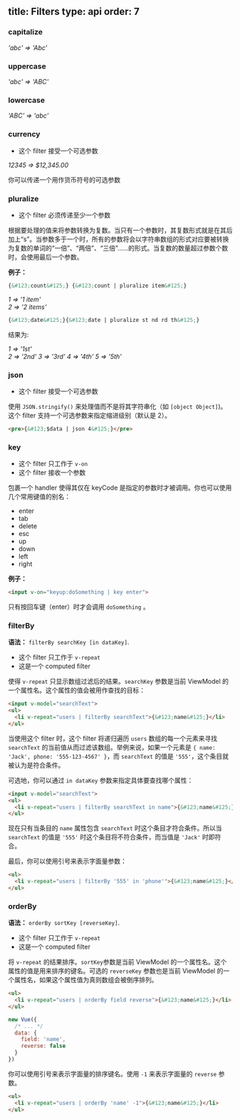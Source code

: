 title: Filters
type: api
order: 7
---

### capitalize

*'abc' => 'Abc'*

### uppercase

*'abc' => 'ABC'*

### lowercase

*'ABC' => 'abc'*

### currency

- 这个 filter 接受一个可选参数

*12345 => $12,345.00*

你可以传递一个用作货币符号的可选参数

### pluralize

- 这个 filter 必须传递至少一个参数

根据要处理的值来将参数转换为复数。当只有一个参数时，其复数形式就是在其后加上“s”。当参数多于一个时，所有的参数将会以字符串数组的形式对应要被转换为复数的单词的“一倍”、“两倍”、“三倍”......的形式。当复数的数量超过参数个数时，会使用最后一个参数。

**例子：**

``` html
{&#123;count&#125;} {&#123;count | pluralize item&#125;}
```

*1 => '1 item'*  
*2 => '2 items'*

``` html
{&#123;date&#125;}{&#123;date | pluralize st nd rd th&#125;}
```

结果为:

*1 => '1st'*  
*2 => '2nd'*
*3 => '3rd'*
*4 => '4th'*
*5 => '5th'*

### json

- 这个 filter 接受一个可选参数

使用 `JSON.stringify()` 来处理值而不是将其字符串化（如 `[object Object]`)。这个 filter 支持一个可选参数来指定缩进级别（默认是 2）。

``` html
<pre>{&#123;$data | json 4&#125;}</pre>
```

### key

- 这个 filter 只工作于 `v-on`
- 这个 filter 接收一个参数

包裹一个 handler 使得其仅在 keyCode 是指定的参数时才被调用。你也可以使用几个常用键值的别名：

- enter
- tab
- delete
- esc
- up
- down
- left
- right

**例子：**

``` html
<input v-on="keyup:doSomething | key enter">
```

只有按回车键（enter）时才会调用 `doSomething` 。

### filterBy

**语法：** `filterBy searchKey [in dataKey]`.

- 这个 filter 只工作于 `v-repeat`
- 这是一个 computed filter

使得 `v-repeat` 只显示数组过滤后的结果。`searchKey` 参数是当前 ViewModel 的一个属性名。这个属性的值会被用作查找的目标：

``` html
<input v-model="searchText">
<ul>
  <li v-repeat="users | filterBy searchText">{&#123;name&#125;}</li>
</ul>
```

当使用这个 filter 时，这个 filter 将递归遍历 `users` 数组的每一个元素来寻找 `searchText` 的当前值从而过滤该数组。举例来说，如果一个元素是 `{ name: 'Jack', phone: '555-123-4567' }`，而 `searchText` 的值是 `'555'`，这个条目就被认为是符合条件。

可选地，你可以通过 `in dataKey` 参数来指定具体要查找哪个属性：

``` html
<input v-model="searchText">
<ul>
  <li v-repeat="users | filterBy searchText in name">{&#123;name&#125;}</li>
</ul>
```

现在只有当条目的 `name` 属性包含 `searchText` 时这个条目才符合条件。所以当 `searchText` 的值是 `'555'` 时这个条目将不符合条件，而当值是 `'Jack'` 时即符合。

最后，你可以使用引号来表示字面量参数：

``` html
<ul>
  <li v-repeat="users | filterBy '555' in 'phone'">{&#123;name&#125;}</li>
</ul>
```

### orderBy

**语法：** `orderBy sortKey [reverseKey]`.

- 这个 filter 只工作于 `v-repeat`
- 这是一个 computed filter

将 `v-repeat` 的结果排序。`sortKey`参数是当前 ViewModel 的一个属性名。这个属性的值是用来排序的键名。可选的 `reverseKey` 参数也是当前 ViewModel 的一个属性名，如果这个属性值为真则数组会被倒序排列。

``` html
<ul>
  <li v-repeat="users | orderBy field reverse">{&#123;name&#125;}</li>
</ul>
```

``` js
new Vue({
  /* ... */
  data: {
    field: 'name',
    reverse: false
  }
})
```

你可以使用引号来表示字面量的排序键名。使用 `-1` 来表示字面量的 `reverse` 参数。

``` html
<ul>
  <li v-repeat="users | orderBy 'name' -1">{&#123;name&#125;}</li>
</ul>
```
